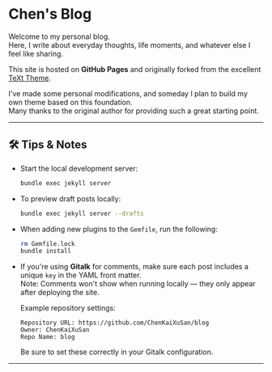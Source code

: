 # Chen's Blog

Welcome to my personal blog.  
Here, I write about everyday thoughts, life moments, and whatever else I feel like sharing.

This site is hosted on **GitHub Pages** and originally forked from the excellent [TeXt Theme](https://github.com/kitian616/jekyll-TeXt-theme).

I've made some personal modifications, and someday I plan to build my own theme based on this foundation.  
Many thanks to the original author for providing such a great starting point.

---

## 🛠️ Tips & Notes

- Start the local development server:
  ```bash
  bundle exec jekyll server
  ```

- To preview draft posts locally:
  ```bash
  bundle exec jekyll server --drafts
  ```

- When adding new plugins to the `Gemfile`, run the following:
  ```bash
  rm Gemfile.lock
  bundle install
  ```

- If you're using **Gitalk** for comments, make sure each post includes a unique `key` in the YAML front matter.  
  Note: Comments won't show when running locally — they only appear after deploying the site.

  Example repository settings:
  ```
  Repository URL: https://github.com/ChenKaiXuSan/blog
  Owner: ChenKaiXuSan
  Repo Name: blog
  ```
  Be sure to set these correctly in your Gitalk configuration.

---